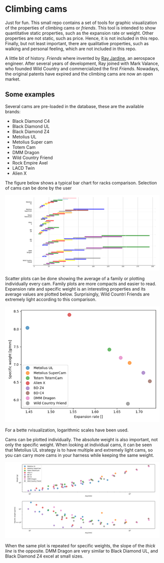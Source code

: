 # Climbing cams

Just for fun. This small repo contains a set of tools for graphic visualization of the properties of climbing cams or *friends*.
This tool is intended to show quantitative static properties, such as the expansion rate or weight. Other properties are not static, such as price. Hence, it is not included in this repo. Finally, but not least important, there are qualitative properties, such as walking and personal feeling, which are not included in this repo.

A little bit of history. *Friends* where invented by [Ray Jardine](https://www.rayjardine.com/Home/index.php), an aerospace engineer. After several years of development, Ray joined with Mark Valance, who founded Wild Country and commercialized the first *Friends*. Nowadays, the original patents have expired and the climbing cams are now an open market.

## Some examples

Several cams are pre-loaded in the database, these are the available brands:
- Black Diamond C4
- Black Diamond UL
- Black Diamond Z4
- Metolius UL
- Metolius Super cam
- Totem Cam
- DMM Dragon
- Wild Country Friend
- Rock Empire Axel
- LACD Twin
- Alien X

The figure below shows a typical bar chart for racks comparison. Selection of cams can be done by the user 

![Expansion rate bar chart](doc/climbing_cams_bar_chart.png)

Scatter plots can be done showing the average of a family or plotting individually every cam. Family plots are more compacts and easier to read. Expansion rate and specific weight is an interesting properties and its average values are plotted below. Surprisingly, Wild Countri Friends are extremely light according to this comparison.

![Expansion rate vs specific weight](doc/expansion_rate_families.png)

For a bette rvisualization, logarithmic scales have been used.

Cams can be plotted individually. The absolute weight is also important, not only the specific weight. When looking at individual cams, it can be seen that Metolius UL strategy is to have multiple and extremely light cams, so you can carry more cams in your harness while keeping the same weight.

![Expansion rates vs weight](doc/expansion_rate_individual.png)

When the same plot is repeated for specific weights, the slope of the _thick line_ is the opposite. DMM Dragon are very similar to Black Diamond UL, and Black Diamond Z4 excel at small sizes.
